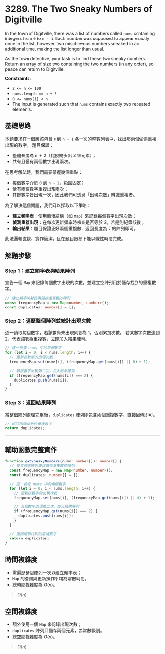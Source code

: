 # 3289. The Two Sneaky Numbers of Digitville

In the town of Digitville, there was a list of numbers called `nums` containing integers from `0` to `n - 1`. 
Each number was supposed to appear exactly once in the list, however, two mischievous numbers sneaked in an additional time, making the list longer than usual.

As the town detective, your task is to find these two sneaky numbers. 
Return an array of size two containing the two numbers (in any order), so peace can return to Digitville.

**Constraints:**

- `2 <= n <= 100`
- `nums.length == n + 2`
- `0 <= nums[i] < n`
- The input is generated such that `nums` contains exactly two repeated elements.

## 基礎思路

本題要求在一個應該包含 `0` 到 `n - 1` 各一次的整數列表中，找出那兩個偷偷重複出現的數字。
題目保證：

* 整體長度為 `n + 2`（比預期多出 2 個元素）；
* 共有且僅有兩個數字出現兩次。

在思考解法時，我們需要掌握幾個重點：

* 每個數字介於 `0` 到 `n - 1`，範圍固定；
* 恰有兩個數字重複出現兩次；
* 其餘數字皆出現一次，因此我們可透過「出現次數」辨識重複者。

為了解決這個問題，我們可以採取以下策略：

* **建立頻率表**：使用雜湊結構（如 `Map`）來記錄每個數字出現次數；
* **偵測重複出現**：在每次更新頻率時檢查是否等於 2，若是則紀錄該數；
* **輸出結果**：題目保證正好兩個重複數，返回長度為 2 的陣列即可。

此法邏輯直觀、實作簡潔，且在題目限制下能以線性時間完成。

## 解題步驟

### Step 1：建立頻率表與結果陣列

宣告一個 `Map` 來記錄每個數字出現的次數，並建立空陣列用於儲存找到的重複數字。

```typescript
// 建立頻率映射表與儲存重複數的陣列
const frequencyMap = new Map<number, number>();
const duplicates: number[] = [];
```

### Step 2：遍歷整個陣列並統計出現次數

逐一讀取每個數字，若該數尚未出現則設為 1，否則累加次數。
若某數字次數達到 2，代表該數為重複數，立即加入結果陣列。

```typescript
// 逐一檢查 nums 中的每個數字
for (let i = 0; i < nums.length; i++) {
  // 更新該數字的出現次數
  frequencyMap.set(nums[i], (frequencyMap.get(nums[i]) || 0) + 1);

  // 若該數字出現第二次，加入結果陣列
  if (frequencyMap.get(nums[i]) === 2) {
    duplicates.push(nums[i]);
  }
}
```

### Step 3：返回結果陣列

當整個陣列處理完畢後，`duplicates` 陣列即包含兩個重複數字，直接回傳即可。

```typescript
// 返回兩個找到的重複數字
return duplicates;
```

---

## 輔助函數完整實作

```typescript
function getSneakyNumbers(nums: number[]): number[] {
  // 建立頻率映射表與儲存重複數的陣列
  const frequencyMap = new Map<number, number>();
  const duplicates: number[] = [];

  // 逐一檢查 nums 中的每個數字
  for (let i = 0; i < nums.length; i++) {
    // 更新該數字的出現次數
    frequencyMap.set(nums[i], (frequencyMap.get(nums[i]) || 0) + 1);

    // 若該數字出現第二次，加入結果陣列
    if (frequencyMap.get(nums[i]) === 2) {
      duplicates.push(nums[i]);
    }
  }

  // 返回兩個找到的重複數字
  return duplicates;
}
```

## 時間複雜度

- 需遍歷整個陣列一次以建立頻率表；
- `Map` 的查詢與更新操作平均為常數時間。
- 總時間複雜度為 $O(n)$。

> $O(n)$

## 空間複雜度

- 額外使用一個 `Map` 來記錄出現次數；
- `duplicates` 陣列只儲存兩個元素，為常數級別。
- 總空間複雜度為 $O(n)$。

> $O(n)$
